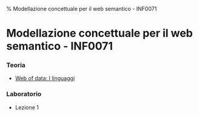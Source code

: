 % Modellazione concettuale per il web semantico - INF0071
# Modellazione concettuale per il web semantico - INF0071

### Teoria
- [Web of data: I linguaggi](Teoria/Argomento1.md)

### Laboratorio
- Lezione 1
